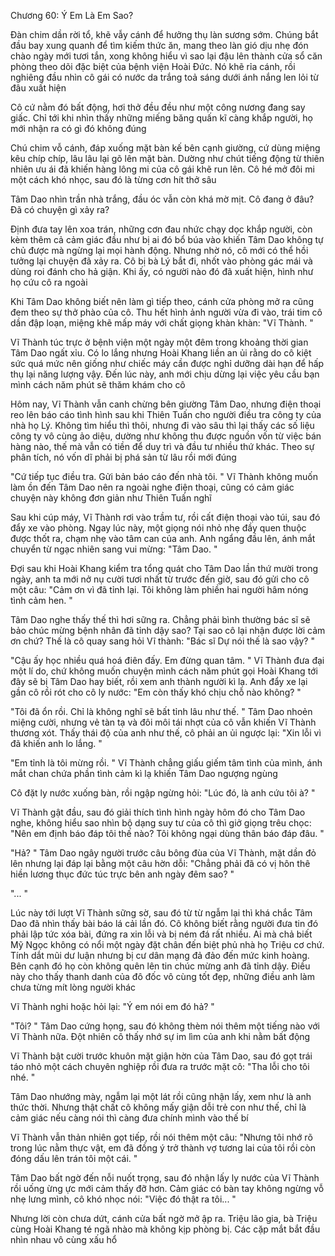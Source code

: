 




Chương 60: Ý Em Là Em Sao?

Đàn chim dần rời tổ, khẽ vẫy cánh để hưởng thụ làn sương sớm. Chúng bắt đầu bay xung quanh để tìm kiếm thức ăn, mang theo làn gió dịu nhẹ đón chào ngày mới tươi tắn, xong không hiểu vì sao lại đậu lên thành cửa sổ căn phòng theo dõi đặc biệt của bệnh viện Hoài Đức. Nó khẽ rỉa cánh, rồi nghiêng đầu nhìn cô gái có nước da trắng toả sáng dưới ánh nắng len lỏi từ đâu xuất hiện

Cô cứ nằm đó bất động, hơi thở đều đều như một công nương đang say giấc. Chỉ tới khi nhìn thấy những miếng băng quấn kĩ càng khắp người, họ mới nhận ra có gì đó không đúng

Chú chim vỗ cánh, đáp xuống mặt bàn kế bên cạnh giường, cứ dùng miệng kêu chíp chíp, lâu lâu lại gõ lên mặt bàn. Dường như chút tiếng động từ thiên nhiên ưu ái đã khiến hàng lông mi của cô gái khẽ run lên. Cô hé mở đôi mi một cách khó nhọc, sau đó là từng cơn hít thở sâu

Tâm Dao nhìn trần nhà trắng, đầu óc vẫn còn khá mờ mịt. Cô đang ở đâu? Đã có chuyện gì xảy ra?

Định đưa tay lên xoa trán, những cơn đau nhức chạy dọc khắp người, còn kèm thêm cả cảm giác đầu như bị ai đó bổ búa vào khiến Tâm Dao không tự chủ được mà ngừng lại mọi hành động. Nhưng nhờ nó, cô mới có thể hồi tưởng lại chuyện đã xảy ra. Cô bị bà Lý bắt đi, nhốt vào phòng gác mái và dùng roi đánh cho hả giận. Khi ấy, có người nào đó đã xuất hiện, hình như họ cứu cô ra ngoài

Khi Tâm Dao không biết nên làm gì tiếp theo, cánh cửa phòng mở ra cũng đem theo sự thở phào của cô. Thu hết hình ảnh người vừa đi vào, trái tim cô dần đập loạn, miệng khẽ mấp máy với chất giọng khàn khàn: "Vĩ Thành. "

Vĩ Thành túc trực ở bệnh viện một ngày một đêm trong khoảng thời gian Tâm Dao ngất xỉu. Có lo lắng nhưng Hoài Khang liền an ủi rằng do cô kiệt sức quá mức nên giống như chiếc máy cần được nghỉ dưỡng dài hạn để hấp thụ lại năng lượng vậy. Đến lúc này, anh mới chịu dừng lại việc yêu cầu bạn mình cách năm phút sẽ thăm khám cho cô

Hôm nay, Vĩ Thành vẫn canh chừng bên giường Tâm Dao, nhưng điện thoại reo lên báo cáo tình hình sau khi Thiên Tuấn cho người điều tra công ty của nhà họ Lý. Không tìm hiểu thì thôi, nhưng đi vào sâu thì lại thấy các số liệu công ty vô cùng ảo diệu, dường như không thu được nguồn vốn từ việc bán hàng nào, thế mà vẫn có tiền để duy trì và đầu tư nhiều thứ khác. Theo sự phân tích, nó vốn dĩ phải bị phá sản từ lâu rồi mới đúng

"Cứ tiếp tục điều tra. Gửi bản báo cáo đến nhà tôi. " Vĩ Thành không muốn làm ồn đến Tâm Dao nên ra ngoài nghe điện thoại, cũng có cảm giác chuyện này không đơn giản như Thiên Tuấn nghĩ

Sau khi cúp máy, Vĩ Thành rơi vào trầm tư, rồi cất điện thoại vào túi, sau đó đẩy xe vào phòng. Ngay lúc này, một giọng nói nhỏ nhẹ đầy quen thuộc được thốt ra, chạm nhẹ vào tâm can của anh. Anh ngẩng đầu lên, ánh mắt chuyển từ ngạc nhiên sang vui mừng: "Tâm Dao. "

Đợi sau khi Hoài Khang kiểm tra tổng quát cho Tâm Dao lần thứ mười trong ngày, anh ta mới nở nụ cười tươi nhất từ trước đến giờ, sau đó gửi cho cô một câu: "Cảm ơn vì đã tỉnh lại. Tôi không làm phiền hai người hâm nóng tình cảm hen. "

Tâm Dao nghe thấy thế thì hơi sững ra. Chẳng phải bình thường bác sĩ sẽ bảo chúc mừng bệnh nhân đã tỉnh dậy sao? Tại sao cô lại nhận được lời cảm ơn chứ? Thế là cô quay sang hỏi Vĩ thành: "Bác sĩ Dự nói thế là sao vậy? "

"Cậu ấy học nhiều quá hoá điên đấy. Em đừng quan tâm. " Vĩ Thành đưa đại một lí do, chứ không muốn chuyện mình cách năm phút gọi Hoài Khang tới đây sẽ bị Tâm Dao hay biết, rồi xem anh thành người kì lạ. Anh đẩy xe lại gần cô rồi rót cho cô ly nước: "Em còn thấy khó chịu chỗ nào không? "

"Tôi đã ổn rồi. Chỉ là không nghĩ sẽ bất tỉnh lâu như thế. " Tâm Dao nhoẻn miệng cười, nhưng vẻ tàn tạ và đôi môi tái nhợt của cô vẫn khiến Vĩ Thành thương xót. Thấy thái độ của anh như thế, cô phải an ủi ngược lại: "Xin lỗi vì đã khiến anh lo lắng. "


"Em tỉnh là tôi mừng rồi. " Vĩ Thành chẳng giấu giếm tâm tình của mình, ánh mắt chan chứa phần tình cảm kì lạ khiến Tâm Dao ngượng ngùng

Cô đặt ly nước xuống bàn, rồi ngập ngừng hỏi: "Lúc đó, là anh cứu tôi à? "

Vĩ Thành gật đầu, sau đó giải thích tình hình ngày hôm đó cho Tâm Dao nghe, không hiểu sao nhìn bộ dạng suy tư của cô thì giở giọng trêu chọc: "Nên em định báo đáp tôi thế nào? Tôi không ngại dùng thân báo đáp đâu. "

"Hả? " Tâm Dao ngây người trước câu bông đùa của Vĩ Thành, mặt dần đỏ lên nhưng lại đáp lại bằng một câu hờn dỗi: "Chẳng phải đã có vị hôn thê hiền lương thục đức túc trực bên anh ngày đêm sao? "

"... "

Lúc này tới lượt Vĩ Thành sững sờ, sau đó từ từ ngẫm lại thì khá chắc Tâm Dao đã nhìn thấy bài báo lá cải lần đó. Cô không biết rằng người đưa tin đó phải lập tức xóa bài, đứng ra xin lỗi và bị ném đá rất nhiều. Ai mà chả biết Mỹ Ngọc không có nổi một ngày đặt chân đến biệt phủ nhà họ Triệu cơ chứ. Tính dắt mũi dư luận nhưng bị cư dân mạng đả đảo đến mức kinh hoàng. Bên cạnh đó họ còn không quên lên tin chúc mừng anh đã tỉnh dậy. Điều này cho thấy thanh danh của đô đốc vô cùng tốt đẹp, những điều anh làm chưa từng mít lòng người khác

Vĩ Thành nghi hoặc hỏi lại: "Ý em nói em đó hả? "

"Tôi? " Tâm Dao cứng họng, sau đó không thèm nói thêm một tiếng nào với Vĩ Thành nữa. Đột nhiên cô thấy nhớ sự im lìm của anh khi nằm bất động

Vĩ Thành bật cười trước khuôn mặt giận hờn của Tâm Dao, sau đó gọt trái táo nhỏ một cách chuyên nghiệp rồi đưa ra trước mặt cô: "Tha lỗi cho tôi nhé. "

Tâm Dao nhướng mày, ngẫm lại một lát rồi cũng nhận lấy, xem như là anh thức thời. Nhưng thật chất cô không mấy giận dỗi trẻ con như thế, chỉ là cảm giác nếu càng nói thì càng đưa chính mình vào thế bí

Vĩ Thành vẫn thản nhiên gọt tiếp, rồi nói thêm một câu: "Nhưng tôi nhớ rõ trong lúc nằm thực vật, em đã đồng ý trở thành vợ tương lai của tôi rồi còn đóng dấu lên trán tôi một cái. "

Tâm Dao bất ngờ đến nỗi nuốt trọng, sau đó nhận lấy ly nước của Vĩ Thành rồi uống ừng ực mới cảm thấy đỡ hơn. Cảm giác có bàn tay không ngừng vỗ nhẹ lưng mình, cô khó nhọc nói: "Việc đó thật ra tôi... "

Nhưng lời còn chưa dứt, cánh cửa bất ngờ mở ập ra. Triệu lão gia, bà Triệu cùng Hoài Khang té ngã nhào mà không kịp phòng bị. Các cặp mắt bắt đầu nhìn nhau vô cùng xấu hổ




